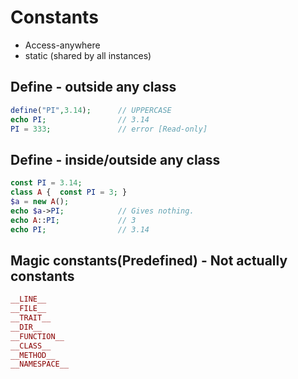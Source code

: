 # Constants

- Access-anywhere
- static (shared by all instances)

## Define - outside any class

```php
define("PI",3.14);      // UPPERCASE
echo PI;                // 3.14
PI = 333;               // error [Read-only]

```

## Define - inside/outside any class

```php
const PI = 3.14;
class A {  const PI = 3; }
$a = new A();
echo $a->PI;            // Gives nothing.
echo A::PI;             // 3
echo PI;                // 3.14

```

## Magic constants(Predefined) - Not actually constants

```php
__LINE__
__FILE__
__TRAIT__
__DIR__
__FUNCTION__
__CLASS__
__METHOD__
__NAMESPACE__
```
